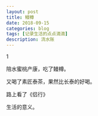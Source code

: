 ```yaml
---
layout: post
title: 鳗樽
date: 2018-09-15
categories: blog
tags: [记录生活的点点滴滴]
description: 流水账
---
```


1 

陪水蜜桃产康，吃了鳗樽。

又喝了素匠泰茶，果然比长泰的好喝。

路上看了《侣行》

生活的意义。